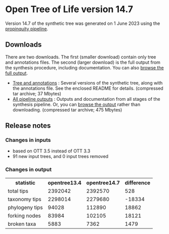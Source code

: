 # Open Tree of Life version 14.7

Version 14.7 of the synthetic tree was generated on 1 June 2023 using the [propinquity pipeline](https://github.com/OpenTreeOfLife/propinquity).

## Downloads
There are two downloads. The first (smaller download) contain only tree and annotations files. The second (larger download) is the full output from the synthesis procedure, including documentation. You can also [browse the full output](https://files.opentreeoflife.org/synthesis/opentree14.7/output/index.html).

* [Tree and annotations](https://files.opentreeoflife.org/synthesis/opentree14.7/opentree14.7tree.tgz) : Several versions of the synthetic tree, along with the annotations file. See the enclosed README for details. (compressed tar archive; 37 Mbytes)
* [All pipeline outputs](https://files.opentreeoflife.org/synthesis/opentree14.7/opentree14.7.tgz) : Outputs and documentation from all stages of the synthesis pipeline. Or, you can [browse the output](https://files.opentreeoflife.org/synthesis/opentree14.7/output/index.html) rather than downloading. (compressed tar archive; 475 Mbytes)

## Release notes

### Changes in inputs

* based on OTT 3.5 instead of OTT 3.3
* 91 new input trees, and 0 input trees removed

### Changes in output

<table class="table table-condensed">
<tr><th>statistic</th><th>opentree13.4</th><th>opentree14.7</th><th>difference</th></tr>
<tr><td>total tips</td><td>2392042</td><td>2392570</td><td>528</td></tr>
<tr><td>taxonomy tips</td><td>2298014</td><td>2279680</td><td>-18334</td></tr>
<tr><td>phylogeny tips</td><td>94028</td><td>112890</td><td>18862</td></tr>
<tr><td>forking nodes</td><td>83984</td><td>102105</td><td>18121</td></tr>
<tr><td>broken taxa</td><td>5883</td><td>7362</td><td>1479</td></tr>
</table>
